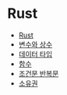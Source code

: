 <!--meta
title: Rust
description: Rust 에 대해 공부한 내용 정리
keywords: rust
-->

# Rust

- [Rust](./rust.md)
- [변수와 상수](./variables-constants.md)
- [데이터 타입](./data-type.md)
- [함수](./functions.md)
- [조건문 반복문](./condition-loop.md)
- [소유권](./ownership.md)
